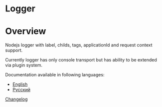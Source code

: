 # Logger

# Overview

Nodejs logger with label, childs, tags, applicationId and request context support.

Currently logger has only console transport but has ability to be extended via plugin system.

Documentation available in following languages:

- [English](https://github.com/alefi/logger/blob/master/docs/en.md)
- [Русский](https://github.com/alefi/logger/blob/master/docs/ru.md)

[Changelog](https://github.com/alefi/logger/blob/master/CHANGELOG.md)
